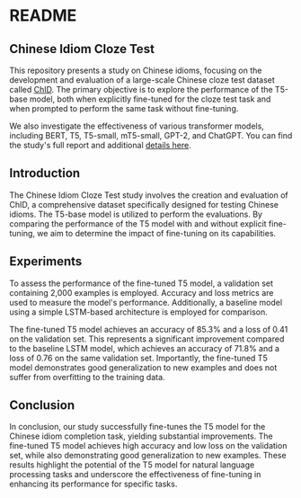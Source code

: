# README

## Chinese Idiom Cloze Test
This repository presents a study on Chinese idioms, focusing on the development and evaluation of a large-scale Chinese cloze test dataset called [ChID](https://huggingface.co/datasets/thu-coai/chid/tree/main/original). The primary objective is to explore the performance of the T5-base model, both when explicitly fine-tuned for the cloze test task and when prompted to perform the same task without fine-tuning. 

We also investigate the effectiveness of various transformer models, including BERT, T5, T5-small, mT5-small, GPT-2, and ChatGPT. You can find the study's full report and additional [details here](https://github.ubc.ca/qmygrace/COLX_585_group_zootopia).


## Introduction
The Chinese Idiom Cloze Test study involves the creation and evaluation of ChID, a comprehensive dataset specifically designed for testing Chinese idioms. The T5-base model is utilized to perform the evaluations. By comparing the performance of the T5 model with and without explicit fine-tuning, we aim to determine the impact of fine-tuning on its capabilities.

## Experiments
To assess the performance of the fine-tuned T5 model, a validation set containing 2,000 examples is employed. Accuracy and loss metrics are used to measure the model's performance. Additionally, a baseline model using a simple LSTM-based architecture is employed for comparison.

The fine-tuned T5 model achieves an accuracy of 85.3% and a loss of 0.41 on the validation set. This represents a significant improvement compared to the baseline LSTM model, which achieves an accuracy of 71.8% and a loss of 0.76 on the same validation set. Importantly, the fine-tuned T5 model demonstrates good generalization to new examples and does not suffer from overfitting to the training data.

## Conclusion
In conclusion, our study successfully fine-tunes the T5 model for the Chinese idiom completion task, yielding substantial improvements. The fine-tuned T5 model achieves high accuracy and low loss on the validation set, while also demonstrating good generalization to new examples. These results highlight the potential of the T5 model for natural language processing tasks and underscore the effectiveness of fine-tuning in enhancing its performance for specific tasks.